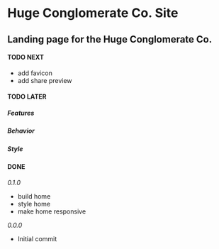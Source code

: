 # Huge Conglomerate Co. Site

## Landing page for the Huge Conglomerate Co.

#### TODO NEXT

- add favicon
- add share preview

#### TODO LATER

##### Features

##### Behavior

##### Style

#### DONE

_0.1.0_

- build home
- style home
- make home responsive

_0.0.0_

- Initial commit
